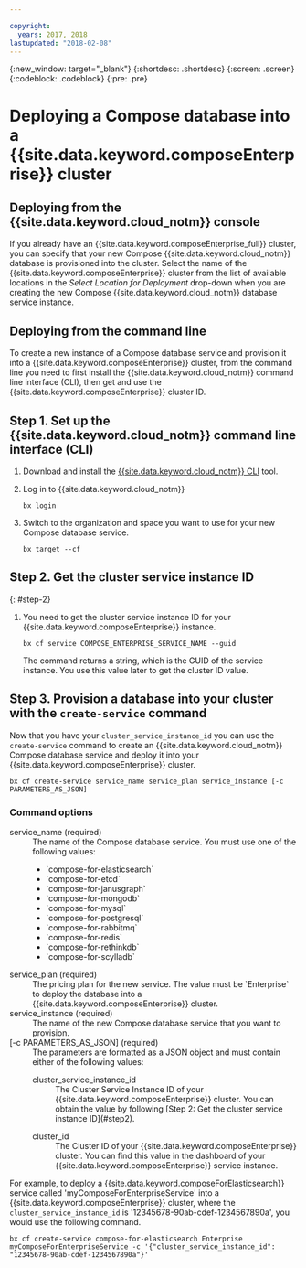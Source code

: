 ```yaml
---

copyright:
  years: 2017, 2018
lastupdated: "2018-02-08"
---
```


{:new_window: target="_blank"}
{:shortdesc: .shortdesc}
{:screen: .screen}
{:codeblock: .codeblock}
{:pre: .pre}

# Deploying a Compose database into a {{site.data.keyword.composeEnterprise}} cluster

## Deploying from the {{site.data.keyword.cloud_notm}} console

If you already have an {{site.data.keyword.composeEnterprise_full}} cluster, you can specify that your new Compose {{site.data.keyword.cloud_notm}} database is provisioned into the cluster. Select the name of the {{site.data.keyword.composeEnterprise}} cluster from the list of available locations in the *Select Location for Deployment* drop-down when you are creating the new Compose {{site.data.keyword.cloud_notm}} database service instance.

## Deploying from the command line

To create a new instance of a Compose database service and provision it into a {{site.data.keyword.composeEnterprise}} cluster, from the command line you need to first install the {{site.data.keyword.cloud_notm}} command line interface (CLI), then get and use the {{site.data.keyword.composeEnterprise}} cluster ID.

## Step 1. Set up the {{site.data.keyword.cloud_notm}} command line interface (CLI) 

1. Download and install the [{{site.data.keyword.cloud_notm}} CLI](https://console.bluemix.net/docs/cli/reference/bluemix_cli/download_cli.html) tool.

2. Log in to {{site.data.keyword.cloud_notm}}

    ```
    bx login
    ```

3. Switch to the organization and space you want to use for your new Compose database service.

    ```
    bx target --cf
    ```

## Step 2. Get the cluster service instance ID
{: #step-2}

1. You need to get the cluster service instance ID for your {{site.data.keyword.composeEnterprise}} instance.

    ```
    bx cf service COMPOSE_ENTERPRISE_SERVICE_NAME --guid
    ```

    The command returns a string, which is the GUID of the service instance. You use this value later to get the cluster ID value.

## Step 3. Provision a database into your cluster with the `create-service` command

Now that you have your `cluster_service_instance_id` you can use the `create-service` command to create an {{site.data.keyword.cloud_notm}} Compose database service and deploy it into your {{site.data.keyword.composeEnterprise}} cluster.


```
bx cf create-service service_name service_plan service_instance [-c PARAMETERS_AS_JSON]
```

### Command options

<dl>
<dt>service_name (required)</dt>
<dd>
The name of the Compose database service. You must use one of the following values: 
    <ul>
        <li>`compose-for-elasticsearch`</li>
        <li>`compose-for-etcd`</li>
        <li>`compose-for-janusgraph`</li>
        <li>`compose-for-mongodb`</li>
        <li>`compose-for-mysql`</li>
        <li>`compose-for-postgresql`</li>
        <li>`compose-for-rabbitmq`</li>
        <li>`compose-for-redis`</li>
        <li>`compose-for-rethinkdb`</li>
        <li>`compose-for-scylladb`</li>
    </ul>
</dd>
<dt>service_plan (required)</dt>
<dd>
The pricing plan for the new service. The value must be `Enterprise` to deploy the database into a {{site.data.keyword.composeEnterprise}} cluster.
</dd>
<dt>service_instance (required)</dt>
<dd>
The name of the new Compose database service that you want to provision.
</dd>
<dt>[-c PARAMETERS_AS_JSON] (required)</dt>
<dd>
The parameters are formatted as a JSON object and must contain either of the following values:
    <dl>
    <dt>cluster_service_instance_id</dt>
    <dd>The Cluster Service Instance ID of your {{site.data.keyword.composeEnterprise}} cluster. You can obtain the value by following [Step 2: Get the cluster service instance ID](#step2).
    </dd>
    </dl>
    <dl>
    <dt>cluster_id</dt>
    <dd>The Cluster ID of your {{site.data.keyword.composeEnterprise}} cluster. You can find this value in the dashboard of your {{site.data.keyword.composeEnterprise}} service instance.
    </dd>
    </dl>
</dd>
</dl>

For example, to deploy a {{site.data.keyword.composeForElasticsearch}} service called 'myComposeForEnterpriseService' into a {{site.data.keyword.composeEnterprise}} cluster, where the `cluster_service_instance_id` is '12345678-90ab-cdef-1234567890a', you would use the following command.

```
bx cf create-service compose-for-elasticsearch Enterprise myComposeForEnterpriseService -c '{"cluster_service_instance_id": "12345678-90ab-cdef-1234567890a"}'
```
